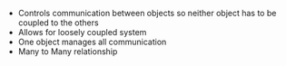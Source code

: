 - Controls communication between objects so neither object has to be coupled to the others
- Allows for loosely coupled system
- One object manages all communication
- Many to Many relationship
